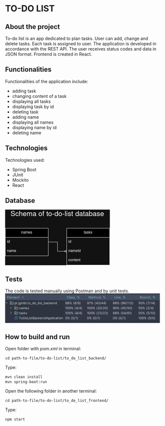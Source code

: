 # TO-DO LIST
## About the project
To-do list is an app dedicated to plan tasks. User can add, change and delete tasks. Each task is assigned to user. The application is developed in accordance with the REST API. The user receives status codes and data in JSON format. Frontend is created in React.

## Functionalities
Functionalities of the application include:
 - adding task
 - changing content of a task
 - displaying all tasks
 - displaying task by id
 - deleting task
 - adding name
 - displaying all names
 - displaying name by id
 - deleting name

## Technologies
Technologies used:
- Spring Boot
- JUnit
- Mockito
- React

## Database
![Database schema](https://github.com/jgmbl/to_do_list/blob/main/images/to-do-list_database.jpg) 

## Tests
The code is tested manually using Postman and by unit tests.
![Coverage](https://github.com/jgmbl/to_do_list/blob/TDL-26-main-page/images/unit_tests_coverage.png)

## How to build and run
Open folder with *pom.xml* in terminal:
```
cd path-to-file/to-do-list/to_do_list_backend/
```
 Type:
```
mvn clean install
mvn spring-boot:run
```
Open the following folder in another terminal:
```
cd path-to-file/to-do-list/to_do_list_frontend/
```
Type:
```
npm start
```
